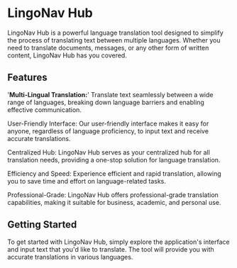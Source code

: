 # LingoNav Hub

LingoNav Hub is a powerful language translation tool designed to simplify the process of translating text between multiple languages. Whether you need to translate documents, messages, or any other form of written content, LingoNav Hub has you covered.

## Features
'**Multi-Lingual Translation:**' Translate text seamlessly between a wide range of languages, breaking down language barriers and enabling effective communication.

User-Friendly Interface: Our user-friendly interface makes it easy for anyone, regardless of language proficiency, to input text and receive accurate translations.

Centralized Hub: LingoNav Hub serves as your centralized hub for all translation needs, providing a one-stop solution for language translation.

Efficiency and Speed: Experience efficient and rapid translation, allowing you to save time and effort on language-related tasks.

Professional-Grade: LingoNav Hub offers professional-grade translation capabilities, making it suitable for business, academic, and personal use.

## Getting Started
To get started with LingoNav Hub, simply explore the application's interface and input text that you'd like to translate. The tool will provide you with accurate translations in various languages.

